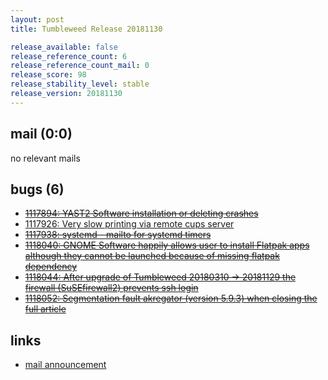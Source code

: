```yaml
---
layout: post
title: Tumbleweed Release 20181130

release_available: false
release_reference_count: 6
release_reference_count_mail: 0
release_score: 98
release_stability_level: stable
release_version: 20181130
---
```


## mail (0:0)

no relevant mails

## bugs (6)

<!--more-->

- ~~[1117894: YAST2 Software installation or deleting crashes](https://bugzilla.opensuse.org/show_bug.cgi?id=1117894)~~
- [1117926: Very slow printing via remote cups server](https://bugzilla.opensuse.org/show_bug.cgi?id=1117926)
- ~~[1117938: systemd - mailto for systemd timers](https://bugzilla.opensuse.org/show_bug.cgi?id=1117938)~~
- ~~[1118040: GNOME Software happily allows user to install Flatpak apps although they cannot be launched because of missing flatpak dependency](https://bugzilla.opensuse.org/show_bug.cgi?id=1118040)~~
- ~~[1118044: After upgrade of Tumbleweed 20180310 -> 20181129 the firewall (SuSEfirewall2) prevents ssh login](https://bugzilla.opensuse.org/show_bug.cgi?id=1118044)~~
- ~~[1118052: Segmentation fault akregator (version 5.9.3) when closing the full article](https://bugzilla.opensuse.org/show_bug.cgi?id=1118052)~~



## links

- [mail announcement](https://lists.opensuse.org/opensuse-factory/2018-12/msg00017.html)
